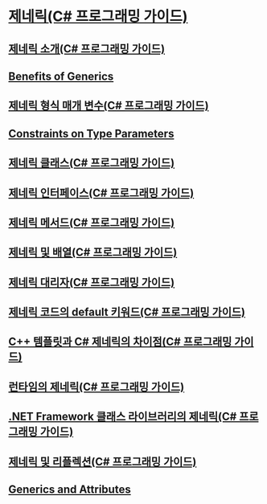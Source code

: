 # [제네릭(C# 프로그래밍 가이드)](index.md)
## [제네릭 소개(C# 프로그래밍 가이드)](introduction-to-generics.md)
## [Benefits of Generics](TocOutOfQuery)
## [제네릭 형식 매개 변수(C# 프로그래밍 가이드)](generic-type-parameters.md)
## [Constraints on Type Parameters](TocOutOfQuery)
## [제네릭 클래스(C# 프로그래밍 가이드)](generic-classes.md)
## [제네릭 인터페이스(C# 프로그래밍 가이드)](generic-interfaces.md)
## [제네릭 메서드(C# 프로그래밍 가이드)](generic-methods.md)
## [제네릭 및 배열(C# 프로그래밍 가이드)](generics-and-arrays.md)
## [제네릭 대리자(C# 프로그래밍 가이드)](generic-delegates.md)
## [제네릭 코드의 default 키워드(C# 프로그래밍 가이드)](default-keyword-in-generic-code.md)
## [C++ 템플릿과 C# 제네릭의 차이점(C# 프로그래밍 가이드)](differences-between-cpp-templates-and-csharp-generics.md)
## [런타임의 제네릭(C# 프로그래밍 가이드)](generics-in-the-run-time.md)
## [.NET Framework 클래스 라이브러리의 제네릭(C# 프로그래밍 가이드)](generics-in-the-net-framework-class-library.md)
## [제네릭 및 리플렉션(C# 프로그래밍 가이드)](generics-and-reflection.md)
## [Generics and Attributes](TocOutOfQuery)

